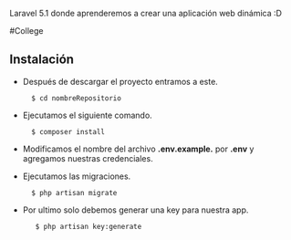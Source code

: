 Laravel 5.1 donde aprenderemos a crear una aplicación web dinámica :D

#College

## Instalación

+ Después de descargar el proyecto entramos a este.

        $ cd nombreRepositorio

+ Ejecutamos el siguiente comando.

        $ composer install

+ Modificamos el nombre del archivo __.env.example.__ por __.env__ y agregamos nuestras credenciales.

+ Ejecutamos las migraciones.

        $ php artisan migrate

+ Por ultimo solo debemos generar una key para nuestra app.

         $ php artisan key:generate
